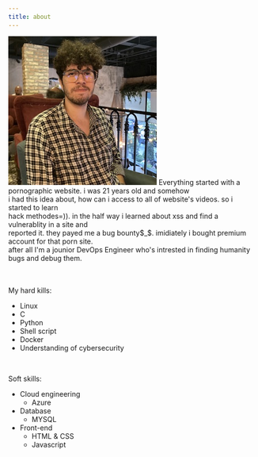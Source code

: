 ```yaml
---
title: about
---
```

![Xai](/images/Xai.jpeg)
Everything started with a pornographic website. i was 21 years old and somehow</br>
i had this idea about, how can i access to all of website's videos. so i started to learn</br>
hack methodes=)). in the half way i learned about xss and find a vulnerablity in a site and</br>
reported it. they payed me a bug bounty$_$. imidiately i bought premium account for that porn site.</br>
after all I'm a jounior DevOps Engineer who's intrested in finding humanity bugs and debug them.</br>
</br>
</br>


My hard kills:
* Linux
* C
* Python
* Shell script
* Docker
* Understanding of cybersecurity
</br>

Soft skills:
* Cloud engineering
   * Azure
* Database
   * MYSQL
* Front-end
   * HTML & CSS
   * Javascript


